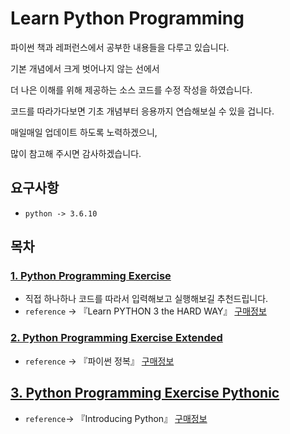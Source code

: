 # Learn Python Programming

파이썬 책과 레퍼런스에서 공부한 내용들을 다루고 있습니다.

기본 개념에서 크게 벗어나지 않는 선에서 

더 나은 이해를 위해 제공하는 소스 코드를 수정 작성을 하였습니다.

코드를 따라가다보면 기초 개념부터 응용까지 연습해보실 수 있을 겁니다. 

매일매일 업데이트 하도록 노력하겠으니, 

많이 참고해 주시면 감사하겠습니다.

## 요구사항
* `python -> 3.6.10`

## 목차

### [1. Python Programming Exercise](https://github.com/jinkyukim-me/Learn-Python-Programming/tree/master/exercises)
- 직접 하나하나 코드를 따라서 입력해보고 실행해보길 추천드립니다. 
- `reference` -> 『Learn PYTHON 3 the HARD WAY』 [구매정보](https://www.amazon.com/Learn-Python-Hard-Way-Introduction-ebook-dp-B07378P8W6/dp/B07378P8W6/ref=mt_kindle?_encoding=UTF8&me=&qid=1581525354)

### [2. Python Programming Exercise Extended](https://github.com/jinkyukim-me/Learn-Python-Programming/tree/master/exercises-extended)
- `reference` -> 『파이썬 정복』 [구매정보](https://book.naver.com/bookdb/book_detail.nhn?bid=13458175)

## [3. Python Programming Exercise Pythonic]()
- `reference`-> 『Introducing Python』 [구매정보](https://book.naver.com/bookdb/book_detail.nhn?bid=9899038)
